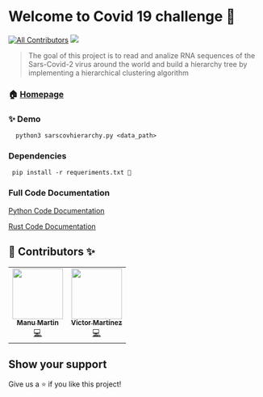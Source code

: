# Welcome to Covid 19 challenge 👋
[![All Contributors](https://img.shields.io/badge/all_contributors-2-orange.svg?style=flat-square)](#-contributors-)
<img src="https://img.shields.io/badge/version-0.7-blue.svg?cacheSeconds=2592000" />


> The goal of this project is to read and analize RNA sequences of the Sars-Covid-2 virus around the world and build a hierarchy tree by implementing a hierarchical clustering algorithm

### 🏠 [Homepage](https://github.com/JasterV/COVID-19-CHALLENGE)
### ✨ Demo

```
  python3 sarscovhierarchy.py <data_path>
```

### Dependencies 

``` pip install -r requeriments.txt 📝```

### Full Code Documentation

[Python Code Documentation](https://manudiv16.github.io/Covid-19-challenge)

[Rust Code Documentation](https://jasterv.github.io/COVID-19-CHALLENGE)

## 👤 Contributors ✨

<table>
  <tr>    
    <td align="center"><a href="https://github.com/manudiv16"><img src="https://avatars3.githubusercontent.com/u/38869988?v=4" width="100px;" alt=""/><br /><sub><b>Manu Martin</b></sub></a><br /><a href="https://github.com/JasterV/COVID-19-CHALLENGE/commits?author=manudiv16" title="Code">💻</a></td>
    <td align="center"><a href="https://github.com/JasterV"><img src="https://avatars3.githubusercontent.com/u/49537445?v=4" width="100px;" alt=""/><br /><sub><b>Victor Martínez</b></sub></a><br /><a href="https://github.com/JasterV/COVID-19-CHALLENGE/commits?author=JasterV" title="Code">💻</a></td>
  </tr>
</table>

## Show your support

Give us a ⭐️ if you like this project!
